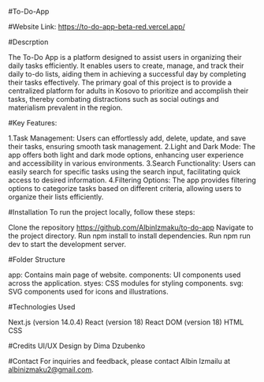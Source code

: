 #To-Do-App


#Website Link: https://to-do-app-beta-red.vercel.app/


#Descrption

The To-Do App is a platform designed to assist users in organizing their daily tasks efficiently. It enables users to create, manage, and track their daily to-do lists, aiding them in achieving a successful day by completing their tasks effectively. The primary goal of this project is to provide a centralized platform for adults in Kosovo to prioritize and accomplish their tasks, thereby combating distractions such as social outings and materialism prevalent in the region.


#Key Features:

1.Task Management: Users can effortlessly add, delete, update, and save their tasks, ensuring smooth task management.
2.Light and Dark Mode: The app offers both light and dark mode options, enhancing user experience and accessibility in various environments.
3.Search Functionality: Users can easily search for specific tasks using the search input, facilitating quick access to desired information.
4.Filtering Options: The app provides filtering options to categorize tasks based on different criteria, allowing users to organize their lists efficiently.


#Installation To run the project locally, follow these steps:

Clone the repository https://github.com/AlbinIzmaku/to-do-app Navigate to the project directory. Run npm install to install dependencies. Run npm run dev to start the development server.


#Folder Structure

app: Contains main page of website.
components: UI components used across the application.
styes: CSS modules for styling components.
svg: SVG components used for icons and illustrations.


#Technologies Used

Next.js (version 14.0.4) React (version 18) React DOM (version 18) HTML CSS


#Credits UI/UX Design by Dima Dzubenko


#Contact For inquiries and feedback, please contact Albin Izmailu at albinizmaku2@gmail.com.

